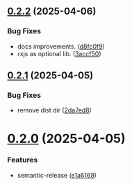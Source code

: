## [0.2.2](https://github.com/AndreyShashlovDev/flexdi/compare/0.2.1...0.2.2) (2025-04-06)


### Bug Fixes

* docs improvements. ([d8fc0f9](https://github.com/AndreyShashlovDev/flexdi/commit/d8fc0f9dd6a0b192ff2750290af8315f02466ba8))
* rxjs as optional lib. ([3accf50](https://github.com/AndreyShashlovDev/flexdi/commit/3accf50ab2ec24c3b216882fc4ac2c922edc390a))

## [0.2.1](https://github.com/AndreyShashlovDev/flexdi/compare/0.2.0...0.2.1) (2025-04-05)


### Bug Fixes

* remove dist dir ([2da7ed8](https://github.com/AndreyShashlovDev/flexdi/commit/2da7ed8a1abbd9f45ac02f0895ad931be6c4fae0))

# [0.2.0](https://github.com/AndreyShashlovDev/flexdi/compare/v0.1.0...0.2.0) (2025-04-05)


### Features

* semantic-release ([e1a6169](https://github.com/AndreyShashlovDev/flexdi/commit/e1a61694e1d3ffd9e3b82bde2fdbdf773cd6d0c7))
